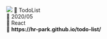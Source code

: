 <img src="https://capsule-render.vercel.app/api?type=wave&color=auto&reversal=true&height=200&section=heade&text=Todolist&textBg=true&fontSize=60&fontColor=auto" />
📝 TodoList<br>
📅 2020/05<br>
🔨 React<br>
🔗 <b>https://hr-park.github.io/todo-list/</b>
